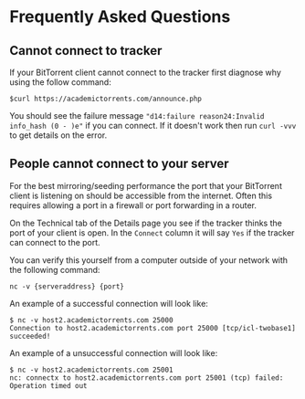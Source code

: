 # Frequently Asked Questions

## Cannot connect to tracker

If your BitTorrent client cannot connect to the tracker first diagnose why using the follow command:

```
$curl https://academictorrents.com/announce.php
```

You should see the failure message `"d14:failure reason24:Invalid info_hash (0 - )e"` if you can connect. If it doesn't work then run `curl -vvv` to get details on the error.

## People cannot connect to your server

For the best mirroring/seeding performance the port that your BitTorrent client is listening on should be accessible from the internet. Often this requires allowing a port in a firewall or port forwarding in a router.

On the Technical tab of the Details page you see if the tracker thinks the port of your client is open. In the `Connect` column it will say `Yes` if the tracker can connect to the port.  

You can verify this yourself from a computer outside of your network with the following command:

```
nc -v {serveraddress} {port}
```

An example of a successful connection will look like:

```
$ nc -v host2.academictorrents.com 25000
Connection to host2.academictorrents.com port 25000 [tcp/icl-twobase1] succeeded!
```

An example of a unsuccessful connection will look like:

```
$ nc -v host2.academictorrents.com 25001
nc: connectx to host2.academictorrents.com port 25001 (tcp) failed: Operation timed out
```
